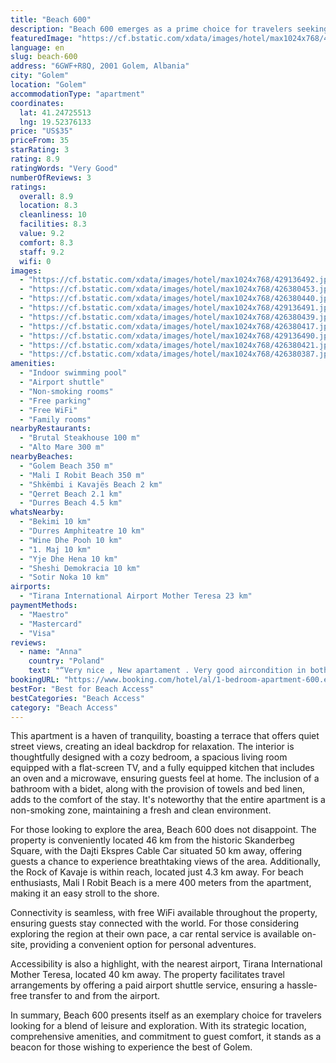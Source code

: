 ```yaml
---
title: "Beach 600"
description: "Beach 600 emerges as a prime choice for travelers seeking the perfect blend of comfort and convenience in Golem."
featuredImage: "https://cf.bstatic.com/xdata/images/hotel/max1024x768/429136492.jpg?k=8f699bd8d7a7f57198cfb1fc29fcd981b7b17d7e494140f445c49e4e4752e8fc&o=&hp=1"
language: en
slug: beach-600
address: "6GWF+R8Q, 2001 Golem, Albania"
city: "Golem"
location: "Golem"
accommodationType: "apartment"
coordinates:
  lat: 41.24725513
  lng: 19.52376133
price: "US$35"
priceFrom: 35
starRating: 3
rating: 8.9
ratingWords: "Very Good"
numberOfReviews: 3
ratings:
  overall: 8.9
  location: 8.3
  cleanliness: 10
  facilities: 8.3
  value: 9.2
  comfort: 8.3
  staff: 9.2
  wifi: 0
images:
  - "https://cf.bstatic.com/xdata/images/hotel/max1024x768/429136492.jpg?k=8f699bd8d7a7f57198cfb1fc29fcd981b7b17d7e494140f445c49e4e4752e8fc&o=&hp=1"
  - "https://cf.bstatic.com/xdata/images/hotel/max1024x768/426380453.jpg?k=1b35082d68041ec5084e8ff88c7874d27c250f57745116a8ae6ce6d7bf08b8fa&o=&hp=1"
  - "https://cf.bstatic.com/xdata/images/hotel/max1024x768/426380440.jpg?k=9cf973eec05445d30867f63731374b2b9abd082b0e2d7e55e31fc830ca8b00b6&o=&hp=1"
  - "https://cf.bstatic.com/xdata/images/hotel/max1024x768/429136491.jpg?k=2f7fbed1291ce51e0188a8dc0c305a1694fdd9b8c5da273c72f95b78fda4f761&o=&hp=1"
  - "https://cf.bstatic.com/xdata/images/hotel/max1024x768/426380439.jpg?k=47a514b15f6f1e5eae6ef1cc9ab7878fe84a45f487b794a554a86fd25abd94a9&o=&hp=1"
  - "https://cf.bstatic.com/xdata/images/hotel/max1024x768/426380417.jpg?k=c0ab309d7871c19f272b3d9539f165e4b238a54709c2b4dd7e117cfdd4239683&o=&hp=1"
  - "https://cf.bstatic.com/xdata/images/hotel/max1024x768/429136490.jpg?k=1a771631dff174d0be70ce11e08f5b1d99e36ae552b13fc95795fa29eeadecb1&o=&hp=1"
  - "https://cf.bstatic.com/xdata/images/hotel/max1024x768/426380421.jpg?k=579ada40705a386e34a0fd401eb6804344b5e82aa4afe2bf4467702cf405576e&o=&hp=1"
  - "https://cf.bstatic.com/xdata/images/hotel/max1024x768/426380387.jpg?k=9fc55b72c98ba540e0ac910a50042c5538dd6b7dbd85212a7174ea53a32ab5d0&o=&hp=1"
amenities:
  - "Indoor swimming pool"
  - "Airport shuttle"
  - "Non-smoking rooms"
  - "Free parking"
  - "Free WiFi"
  - "Family rooms"
nearbyRestaurants:
  - "Brutal Steakhouse 100 m"
  - "Alto Mare 300 m"
nearbyBeaches:
  - "Golem Beach 350 m"
  - "Mali I Robit Beach 350 m"
  - "Shkëmbi i Kavajës Beach 2 km"
  - "Qerret Beach 2.1 km"
  - "Durres Beach 4.5 km"
whatsNearby:
  - "Bekimi 10 km"
  - "Durres Amphiteatre 10 km"
  - "Wine Dhe Pooh 10 km"
  - "1. Maj 10 km"
  - "Yje Dhe Hena 10 km"
  - "Sheshi Demokracia 10 km"
  - "Sotir Noka 10 km"
airports:
  - "Tirana International Airport Mother Teresa 23 km"
paymentMethods:
  - "Maestro"
  - "Mastercard"
  - "Visa"
reviews:
  - name: "Anna"
    country: "Poland"
    text: "“Very nice , New apartament . Very good aircondition in both room . Big space .”"
bookingURL: "https://www.booking.com/hotel/al/1-bedroom-apartment-600.en-gb.html?aid=8035640"
bestFor: "Best for Beach Access"
bestCategories: "Beach Access"
category: "Beach Access"
---
```


This apartment is a haven of tranquility, boasting a terrace that offers quiet street views, creating an ideal backdrop for relaxation. The interior is thoughtfully designed with a cozy bedroom, a spacious living room equipped with a flat-screen TV, and a fully equipped kitchen that includes an oven and a microwave, ensuring guests feel at home. The inclusion of a bathroom with a bidet, along with the provision of towels and bed linen, adds to the comfort of the stay. It's noteworthy that the entire apartment is a non-smoking zone, maintaining a fresh and clean environment.

For those looking to explore the area, Beach 600 does not disappoint. The property is conveniently located 46 km from the historic Skanderbeg Square, with the Dajti Ekspres Cable Car situated 50 km away, offering guests a chance to experience breathtaking views of the area. Additionally, the Rock of Kavaje is within reach, located just 4.3 km away. For beach enthusiasts, Mali I Robit Beach is a mere 400 meters from the apartment, making it an easy stroll to the shore.

Connectivity is seamless, with free WiFi available throughout the property, ensuring guests stay connected with the world. For those considering exploring the region at their own pace, a car rental service is available on-site, providing a convenient option for personal adventures.

Accessibility is also a highlight, with the nearest airport, Tirana International Mother Teresa, located 40 km away. The property facilitates travel arrangements by offering a paid airport shuttle service, ensuring a hassle-free transfer to and from the airport.

In summary, Beach 600 presents itself as an exemplary choice for travelers looking for a blend of leisure and exploration. With its strategic location, comprehensive amenities, and commitment to guest comfort, it stands as a beacon for those wishing to experience the best of Golem.